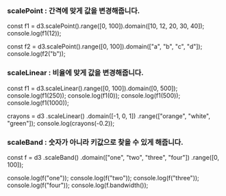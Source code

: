 ### scalePoint : 간격에 맞게 값을 변경해줍니다.

const f1 = d3.scalePoint().range([0, 100]).domain([10, 12, 20, 30, 40]);
console.log(f1(12));

const f2 = d3.scalePoint().range([0, 100]).domain(["a", "b", "c", "d"]);
console.log(f2("b"));

### scaleLinear : 비율에 맞게 값을 변경해줍니다.

const f1 = d3.scaleLinear().range([0, 100]).domain([0, 500]);
console.log(f1(250));
console.log(f1(0));
console.log(f1(500));
console.log(f1(1000));

crayons = d3
.scaleLinear()
.domain([-1, 0, 1])
.range(["orange", "white", "green"]);
console.log(crayons(-0.2));

### scaleBand : 숫자가 아니라 키값으로 찾을 수 있게 해줍니다.

const f = d3
.scaleBand()
.domain(["one", "two", "three", "four"])
.range([0, 100]);

console.log(f("one"));
console.log(f("two"));
console.log(f("three"));
console.log(f("four"));
console.log(f.bandwidth());
